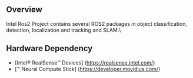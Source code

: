 ## Overview

Intel Ros2 Project contains several ROS2 packages in object classification, detection, localization and tracking and SLAM.\\

## Hardware Dependency

* [Intel® RealSense™ Devices] (https://realsense.intel.com/)   
* [™ Neural Compute Stick] (https://developer.movidius.com/)